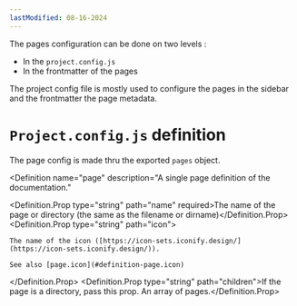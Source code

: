 ```yaml
---
lastModified: 08-16-2024
---
```


<script>
  import { Definition } from "$lib/components"
</script>

The pages configuration can be done on two levels :
 - In the `project.config.js`
 - In the frontmatter of the pages

The project config file is mostly used to configure the pages in the sidebar and the frontmatter the page metadata.


# `Project.config.js` definition

The page config is made thru the exported `pages` object.

<Definition
  name="page"
  description="A single page definition of the documentation."
>
  <Definition.Prop type="string" path="name" required>The name of the page or directory (the same as the filename or dirname)</Definition.Prop>
  <Definition.Prop type="string" path="icon">

    The name of the icon ([https://icon-sets.iconify.design/](https://icon-sets.iconify.design/)).

    See also [page.icon](#definition-page.icon)
  </Definition.Prop>
  <Definition.Prop type="string" path="children">If the page is a directory, pass this prop. An array of pages.</Definition.Prop>
</Definition>
